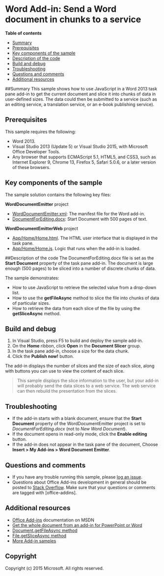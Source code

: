 # Word Add-in: Send a Word document in chunks to a service

**Table of contents**

* [Summary](#summary)
* [Prerequisites](#prerequisites)
* [Key components of the sample](#components)
* [Description of the code](#codedescription)
* [Build and debug](#build)
* [Troubleshooting](#troubleshooting)
* [Questions and comments](#questions)
* [Additional resources](#additional-resources)

<a name="summary"></a>
##Summary
This sample shows how to use JavaScript in a Word 2013 task pane add-in to get the current document and slice it into chunks of data in user-defined sizes. The data could then be submitted to a service (such as an editing service, a translation service, or an e-book publishing service).

<a name="prerequisites"></a>
## Prerequisites ##

This sample requires the following:  

  - Word 2013.
  - Visual Studio 2013 (Update 5) or Visual Studio 2015, with Microsoft Office Developer Tools.  
  - Any browser that supports ECMAScript 5.1, HTML5, and CSS3, such as Internet Explorer 9, Chrome 13, Firefox 5, Safari 5.0.6, or a later version of these browsers.
  

<a name="components"></a>
## Key components of the sample
The sample solution contains the following key files:

**WordDocumentEmitter** project

- [WordDocumentEmitter.xml](https://github.com/OfficeDev/Word-Add-in-JavaScript-SliceDataChunks/blob/master/WordDocumentEmitter/WordDocumentEmitterManifest/WordDocumentEmitter.xml): The manifest file for the Word add-in.
- [DocumentForEditing.docx](https://github.com/OfficeDev/Word-Add-in-JavaScript-SliceDataChunks/blob/master/WordDocumentEmitter/DocumentForEditing.docx): Start Document with 500 pages of text. 
 
**WordDocumentEmitterWeb** project

- [App/Home/Home.html](https://github.com/OfficeDev/Word-Add-in-JavaScript-SliceDataChunks/blob/master/WordDocumentEmitterWeb/App/Home/Home.html). The HTML user interface that is displayed in the task pane. 
- [App/Home/Home.js](https://github.com/OfficeDev/Word-Add-in-JavaScript-SliceDataChunks/blob/master/WordDocumentEmitterWeb/App/Home/Home.js). Logic that runs when the add-in is loaded. 


<a name="codedescription"></a>
##Description of the code
The DocumentForEditing.docx file is set as the **Start Document** property of the task pane add-in. The document is large enough (500 pages) to be sliced into a number of discrete chunks of data. 

The sample demonstrates:

- How to use JavaScript to retrieve the selected value from a drop-down list.
- How to use the **getFileAsync** method to slice the file into chunks of data of particular sizes.
- How to retrieve the data from each slice of the file by using the **getSliceAsync** method.


<a name="build"></a>
## Build and debug ##

1. In Visual Studio, press F5 to build and deploy the sample add-in.
2. On the **Home** ribbon, click **Open** in the **Document Slicer** group.
2. In the task pane add-in, choose a size for the data chunk.
3. Click the **Publish now!** button. 

The add-in displays the number of slices and the size of each slice, along with buttons you can use to view the content of each slice.

>This sample displays the slice information to the user, but your add-in will probably send the data slices to a web service. The web service can then rebuild the presentation from the slices.


<a name="troubleshooting"></a>
## Troubleshooting

- If the add-in starts with a blank document, ensure that the **Start Document** property of the WordDocumentEmitter project is set to *DocumentForEditing.docx* (not to *New Word Document*).
- If the document opens in read-only mode, click the **Enable editing** button.
- If the add-in does not appear in the task pane of the document, Choose **Insert > My Add-ins > Word Document Emitter**.


<a name="questions"></a>
## Questions and comments

- If you have any trouble running this sample, please [log an issue](https://github.com/OfficeDev/Word-Add-in-JavaScript-SliceDataChunks/issues).
- Questions about Office Add-ins development in general should be posted to [Stack Overflow](http://stackoverflow.com/questions/tagged/office-addins). Make sure that your questions or comments are tagged with [office-addins].


<a name="additional-resources"></a>
## Additional resources ##

- [Office Add-ins](http://msdn.microsoft.com/library/office/jj220060.aspx) documentation on MSDN
- [Get the whole document from an add-in for PowerPoint or Word](https://msdn.microsoft.com/library/office/jj715279.aspx)
- [Document.getFileAsync method](http://msdn.microsoft.com/library/office/apps/jj715284.aspx)
- [File.getSliceAsync method](http://msdn.microsoft.com/library/office/apps/jj715281.aspx)
- [More Add-in samples](https://github.com/OfficeDev?utf8=%E2%9C%93&query=-Add-in)

## Copyright
Copyright (c) 2015 Microsoft. All rights reserved.

